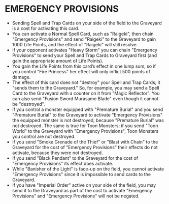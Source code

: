 # EMERGENCY PROVISIONS

*   Sending Spell and Trap Cards on your side of the field to the Graveyard is a cost for activating this card.
*   You can activate a Normal Spell Card, such as "Raigeki", then chain "Emergency Provisions" and send "Raigeki" to the Graveyard to gain 1000 Life Points, and the effect of "Raigeki" will still resolve.
*   If your opponent activates "Heavy Storm" you can chain "Emergency Provisions" to send your Spell and Trap Cards to Graveyard first (and gain the appropriate amount of Life Points).
*   You gain the Life Points from this card’s effect in one lump sum, so if you control "Fire Princess" her effect will only inflict 500 points of damage.
*   The effect of this card does not "destroy" your Spell and Trap Cards; it "sends them to the Graveyard." So, for example, you may send a Spell Card to the Graveyard with a counter on it from "Magic Reflector". You can also send "Fusion Sword Murasame Blade" even though it cannot be "destroyed".
*   If you control a monster equipped with "Premature Burial" and you send "Premature Burial" to the Graveyard to activate "Emergency Provisions" the equipped monster is not destroyed, because "Premature Burial" was not destroyed. The same is true for Toon Monsters: if you send "Toon World" to the Graveyard with "Emergency Provisions", Toon Monsters you control are not destroyed.
*   If you send "Smoke Grenade of the Thief" or "Blast with Chain" to the Graveyard for the cost of "Emergency Provisions" their effects do not activate, because they were not destroyed.
*   If you send "Black Pendant" to the Graveyard for the cost of "Emergency Provisions" its effect does activate.
*   While "Banisher of the Light" is face-up on the field, you cannot activate "Emergency Provisions" since it is impossible to send cards to the Graveyard.
*   If you have "Imperial Order" active on your side of the field, you may send it to the Graveyard as part of the cost to activate "Emergency Provisions" and "Emergency Provisions" will not be negated.
